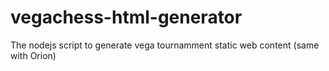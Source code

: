 # vegachess-html-generator
The nodejs script to generate vega tournamment static web content (same with Orion)
